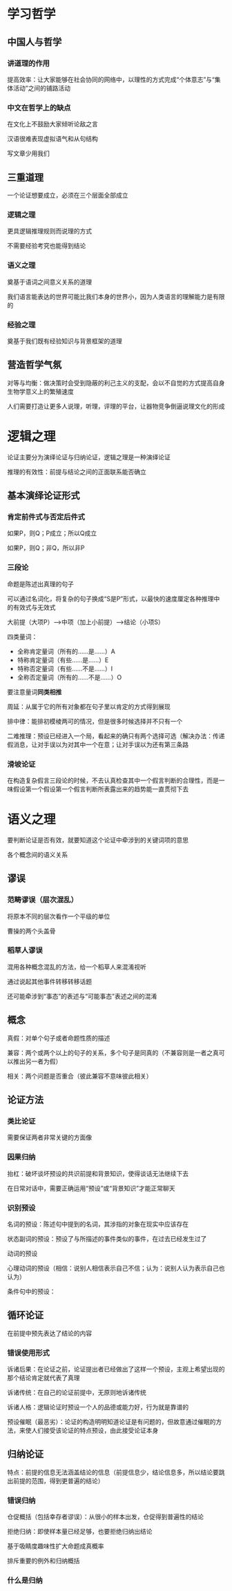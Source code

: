 # 学习哲学

## 中国人与哲学

### 讲道理的作用

提高效率：让大家能够在社会协同的网络中，以理性的方式完成“个体意志”与“集体活动”之间的铺路活动

### 中文在哲学上的缺点

在文化上不鼓励大家倾听论敌之言

汉语很难表现虚拟语气和从句结构

写文章少用我们

## 三重道理

一个论证想要成立，必须在三个层面全部成立

### 逻辑之理

更具逻辑推理规则而说理的方式

不需要经验考究也能得到结论

### 语义之理

奠基于语词之间意义关系的道理

我们语言能表达的世界可能比我们本身的世界小，因为人类语言的理解能力是有限的

### 经验之理

奠基于我们既有经验知识与背景框架的道理

## 营造哲学气氛

对等与均衡：做决策时会受到隐蔽的利己主义的支配，会以不自觉的方式提高自身生物学意义上的繁殖速度

人们需要打造让更多人说理，听理，评理的平台，让器物竞争倒逼说理文化的形成

# 逻辑之理

论证主要分为演绎论证与归纳论证，逻辑之理是一种演绎论证

推理的有效性：前提与结论之间的正面联系能否确立

## 基本演绎论证形式

### 肯定前件式与否定后件式

如果P，则Q；P成立；所以Q成立

如果P，则Q；非Q，所以非P

### 三段论

命题是陈述出真理的句子

可以通过名词化，将复杂的句子换成“S是P”形式，以最快的速度厘定各种推理中的有效式与无效式

大前提（大项P）——>中项（加上小前提）——>结论（小项S）

四类量词：

* 全称肯定量词（所有的……是……）A
* 特称肯定量词（有些……是……）E
* 特称否定量词（有些……不是……）I
* 全称否定量词（所有的……不是……）O

要注意量词**同类相推**

周延：从属于它的所有对象都在句子里以肯定的方式得到展现

排中律：能排初模棱两可的情况，但是很多时候选择并不只有一个

二难推理：预设已经进入一个局，看起来的确只有两个选择可选（解决办法：传递假消息，让对手误以为对其中一个在意；让对手误以为还有第三条路

### 滑坡论证

在构造复杂假言三段论的时候，不去认真检查其中一个假言判断的合理性，而是一味假设第一个假设第一个假言判断所表露出来的趋势能一直贯彻下去

# 语义之理

要判断论证是否有效，就要知道这个论证中牵涉到的关键词项的意思

各个概念间的语义关系

## 谬误

### 范畴谬误（层次混乱）

将原本不同的层次看作一个平级的单位

曹操的两个头盖骨

### 稻草人谬误

混用各种概念混乱的方法，给一个稻草人来混淆视听

通过说起其他事件转移转移话题

还可能牵涉到“事态”的表述与“可能事态”表述之间的混淆

## 概念

真假：对单个句子或者命题性质的描述

兼容：两个或两个以上的句子的关系，多个句子是同真的（不兼容则是一者之真可以推出另一者为假）

相关：两个问题是否重合（彼此兼容不意味彼此相关）

## 论证方法

### 类比论证

需要保证两者非常关键的方面像

### 因果归纳

抬杠：破坏谈坏预设的共识前提和背景知识，使得谈话无法继续下去

在日常对话中，需要正确运用“预设”或“背景知识”才能正常聊天

### 识别预设

名词的预设：陈述句中提到的名词，其涉指的对象在现实中应该存在

状态副词的预设：预设了与所描述的事件类似的事件，在过去已经发生过了

动词的预设

心理动词的预设（相信：说别人相信表示自己不信；认为：说别人认为表示自己也认为）

条件句中的预设：

## 循环论证

在前提中预先表达了结论的内容

### 错误使用形式

诉诸后果：在论证之前，论证提出者已经做出了这样一个预设，主观上希望出现的那个结论肯定就代表了真理

诉诸传统：在自己的论证前提中，无原则地诉诸传统

诉诸人格：逻辑论证时预设一个人的品德或能力好，行为就是靠谱的

预设催眠（最恶劣）：论证的构造明明知道论证是有问题的，但故意通过催眠的方法，来使人们接受该论证的特点预设，由此接受论证本身

## 归纳论证

特点：前提的信息无法涵盖结论的信息（前提信息少，结论信息多，所以结论要跳出前提的范围，得到更普遍的结论）

### 错误归纳

仓促概括（包括幸存者谬误）：从很小的样本出发，仓促得到普遍性的结论

拒绝归纳：即使样本量已经足够，也要拒绝归纳出结论

基于吸睛度趣味性扩大命题成真概率

排斥重要的例外和归纳概括

### 什么是归纳

























